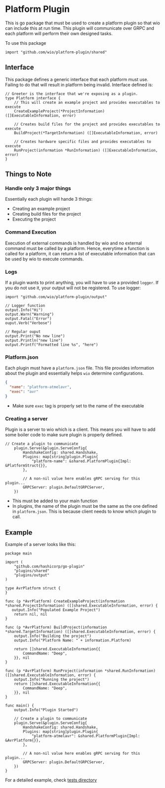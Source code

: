 # Platform Plugin

This is go package that must be used to create a platform plugin so that wio can include this at run time.
This plugin will communicate over GRPC and each platform will perform their own designed tasks.

To use this package
```golang
import "github.com/wio/platform-plugin/shared"
```

## Interface
This package defines a generic interface that each platform must use. Failing to do that will result in platform being invalid.
Interface defined is:
```golang
// Greeter is the interface that we're exposing as a plugin.
type Platform interface {
    // This will create an example project and provides executables to execute
    CreateExampleProject(*ProjectInformation) ([]ExecutableInformation, error)

    // Creates build files for the project and provides executables to execute
    BuildProject(*TargetInformation) ([]ExecutableInformation, error)

    // Creates hardware specific files and provides executables to execute
    RunProject(information *RunInformation) ([]ExecutableInformation, error)
}
```

## Things to Note
### Handle only 3 major things
Essentially each plugin will hande 3 things:
* Creating an example project
* Creating build files for the project
* Executing the project

### Command Execution
Execution of external commands is handled by wio and no external command must be called by a platform. Hence, everytime a function is called for a platform, it can return a list of executable information that can be used by wio to execute commands.

### Logs
If a plugin wants to print anything, you will have to use a provided `logger`. If you do not use it, your output will not be registered. To use logger:
```golang
import "github.com/wio/platform-plugin/output"

// Logger function
output.Info("Hi")
output.Warn("Warning")
output.Fatal("Error")
ouput.Verb("Verbose")

// Regular ouput
output.Print("No new line")
output.Println("new line")
output.Printf("Formatted line %s", "here")
```

### Platform.json
Each plugin must have a `platform.json` file. This file provides information about the plugin and essentially helps `wio` determine configurations.

```json
{
  "name": "platform-atmelavr",
  "exec": "avr"
}
```
* Make sure `exec` tag is properly set to the name of the executable

### Creating a server
Plugin is a server to wio which is a client. This means you will have to add some boiler code to make sure plugin is properly defined.
```golang
// Create a plugin to communicate
    plugin.Serve(&plugin.ServeConfig{
        HandshakeConfig: shared.Handshake,
        Plugins: map[string]plugin.Plugin{
            "platform-name": &shared.PlatformPlugin{Impl: &PlatformStruct{}},
        },

        // A non-nil value here enables gRPC serving for this plugin...
        GRPCServer: plugin.DefaultGRPCServer,
    })
```
* This must be added to your main function
* In plugins, the name of the plugin must be the same as the one defined in `platform.json`. This is because client needs to know which plugin to call.


## Example
Example of a server looks like this:
```golang
package main

import (
    "github.com/hashicorp/go-plugin"
    "plugins/shared"
    "plugins/output"
)

type AvrPlatform struct {
}

func (p *AvrPlatform) CreateExampleProject(information *shared.ProjectInformation) ([]shared.ExecutableInformation, error) {
   output.Info("Populated Example Project")
    return nil, nil
}

func (p *AvrPlatform) BuildProject(information *shared.TargetInformation) ([]shared.ExecutableInformation, error) {
    output.Info("Building the project")
    output.Info("Platform Name: " + information.Platform)

    return []shared.ExecutableInformation{{
        CommandName: "Deep",
    }}, nil
}

func (p *AvrPlatform) RunProject(information *shared.RunInformation) ([]shared.ExecutableInformation, error) {
    output.Info("Running the project")
    return []shared.ExecutableInformation{{
        CommandName: "Deep",
    }}, nil
}

func main() {
    output.Info("Plugin Started")

    // Create a plugin to communicate
    plugin.Serve(&plugin.ServeConfig{
        HandshakeConfig: shared.Handshake,
        Plugins: map[string]plugin.Plugin{
            "platform-atmelavr": &shared.PlatformPlugin{Impl: &AvrPlatform{}},
        },

        // A non-nil value here enables gRPC serving for this plugin...
        GRPCServer: plugin.DefaultGRPCServer,
    })
}

```

For a detailed example, check [tests directory](https://github.com/wio/platform-plugin/tree/master/tests/)
